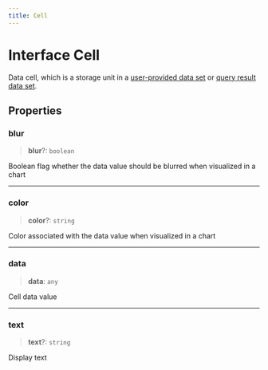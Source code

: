 ```yaml
---
title: Cell
---
```


# Interface Cell

Data cell, which is a storage unit in a [user-provided data set](interface.Data.md)
or [query result data set](interface.QueryResultData.md).

## Properties

### blur

> **blur**?: `boolean`

Boolean flag whether the data value should be blurred when visualized in a chart

***

### color

> **color**?: `string`

Color associated with the data value when visualized in a chart

***

### data

> **data**: `any`

Cell data value

***

### text

> **text**?: `string`

Display text
